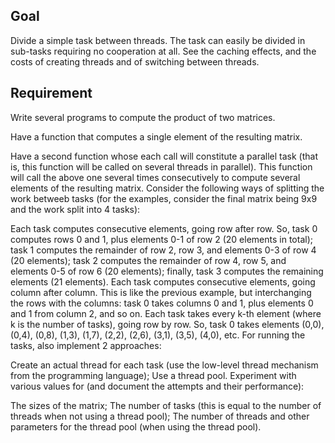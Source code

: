 ## Goal

Divide a simple task between threads. The task can easily be divided in sub-tasks requiring no cooperation at all. See the caching effects, and the costs of creating threads and of switching between threads.

## Requirement

Write several programs to compute the product of two matrices.

Have a function that computes a single element of the resulting matrix.

Have a second function whose each call will constitute a parallel task (that is, this function will be called on several threads in parallel). This function will call the above one several times consecutively to compute several elements of the resulting matrix. Consider the following ways of splitting the work betweeb tasks (for the examples, consider the final matrix being 9x9 and the work split into 4 tasks):

Each task computes consecutive elements, going row after row. So, task 0 computes rows 0 and 1, plus elements 0-1 of row 2 (20 elements in total); task 1 computes the remainder of row 2, row 3, and elements 0-3 of row 4 (20 elements); task 2 computes the remainder of row 4, row 5, and elements 0-5 of row 6 (20 elements); finally, task 3 computes the remaining elements (21 elements).
Each task computes consecutive elements, going column after column. This is like the previous example, but interchanging the rows with the columns: task 0 takes columns 0 and 1, plus elements 0 and 1 from column 2, and so on.
Each task takes every k-th element (where k is the number of tasks), going row by row. So, task 0 takes elements (0,0), (0,4), (0,8), (1,3), (1,7), (2,2), (2,6), (3,1), (3,5), (4,0), etc.
For running the tasks, also implement 2 approaches:

Create an actual thread for each task (use the low-level thread mechanism from the programming language);
Use a thread pool.
Experiment with various values for (and document the attempts and their performance):

The sizes of the matrix;
The number of tasks (this is equal to the number of threads when not using a thread pool);
The number of threads and other parameters for the thread pool (when using the thread pool).